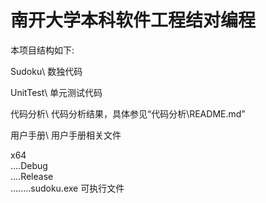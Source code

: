 # 南开大学本科软件工程结对编程
本项目结构如下:

Sudoku\			数独代码

UnitTest\			单元测试代码

代码分析\			代码分析结果，具体参见“代码分析\README.md”

用户手册\			用户手册相关文件

x64\
....Debug\
....Release\
........sudoku.exe 可执行文件
